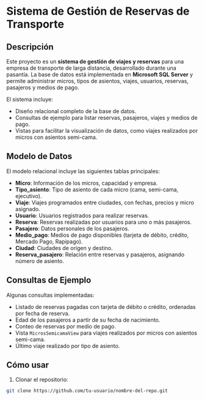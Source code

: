 # Sistema de Gestión de Reservas de Transporte

## Descripción
Este proyecto es un **sistema de gestión de viajes y reservas** para una empresa de transporte de larga distancia, desarrollado durante una pasantía. La base de datos está implementada en **Microsoft SQL Server** y permite administrar micros, tipos de asientos, viajes, usuarios, reservas, pasajeros y medios de pago.

El sistema incluye:
- Diseño relacional completo de la base de datos.
- Consultas de ejemplo para listar reservas, pasajeros, viajes y medios de pago.
- Vistas para facilitar la visualización de datos, como viajes realizados por micros con asientos semi-cama.

## Modelo de Datos
El modelo relacional incluye las siguientes tablas principales:

- **Micro**: Información de los micros, capacidad y empresa.
- **Tipo_asiento**: Tipo de asiento de cada micro (cama, semi-cama, ejecutivo).
- **Viaje**: Viajes programados entre ciudades, con fechas, precios y micro asignado.
- **Usuario**: Usuarios registrados para realizar reservas.
- **Reserva**: Reservas realizadas por usuarios para uno o más pasajeros.
- **Pasajero**: Datos personales de los pasajeros.
- **Medio_pago**: Medios de pago disponibles (tarjeta de débito, crédito, Mercado Pago, Rapipago).
- **Ciudad**: Ciudades de origen y destino.
- **Reserva_pasajero**: Relación entre reservas y pasajeros, asignando número de asiento.

## Consultas de Ejemplo
Algunas consultas implementadas:

- Listado de reservas pagadas con tarjeta de débito o crédito, ordenadas por fecha de reserva.
- Edad de los pasajeros a partir de su fecha de nacimiento.
- Conteo de reservas por medio de pago.
- Vista `MicrosSemicamaView` para viajes realizados por micros con asientos semi-cama.
- Último viaje realizado por tipo de asiento.

## Cómo usar
1. Clonar el repositorio:
```bash
git clone https://github.com/tu-usuario/nombre-del-repo.git
